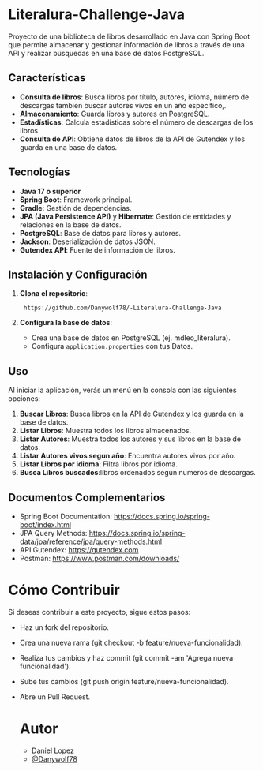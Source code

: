 # Literalura-Challenge-Java
Proyecto de una biblioteca de libros desarrollado en Java con Spring Boot que permite almacenar y gestionar
información de libros a través de una API y realizar búsquedas en una base de datos PostgreSQL.

## Características

- **Consulta de libros**: Busca libros por título, autores, idioma, número de descargas tambien buscar autores vivos en un año específico,.
- **Almacenamiento**: Guarda libros y autores en PostgreSQL.
- **Estadísticas**: Calcula estadísticas sobre el número de descargas de los libros.
- **Consulta de API**: Obtiene datos de libros de la API de Gutendex y los guarda en una base de datos.

## Tecnologías

- **Java 17 o superior**
- **Spring Boot**: Framework principal.
- **Gradle**: Gestión de dependencias.
- **JPA (Java Persistence API)** y **Hibernate**: Gestión de entidades y relaciones en la base de datos.
- **PostgreSQL**: Base de datos para libros y autores.
- **Jackson**: Deserialización de datos JSON.
- **Gutendex API**: Fuente de información de libros.

## Instalación y Configuración

1. **Clona el repositorio**:
   ```
    https://github.com/Danywolf78/-Literalura-Challenge-Java
   ```

2. **Configura la base de datos**:
   - Crea una base de datos en PostgreSQL (ej. mdleo_literalura).
   - Configura `application.properties` con tus Datos.     


## Uso

Al iniciar la aplicación, verás un menú en la consola con las siguientes opciones:

1. **Buscar Libros**: Busca libros en la API de Gutendex y los guarda en la base de datos.
2. **Listar Libros**: Muestra todos los libros almacenados.
3. **Listar Autores**: Muestra todos los autores y sus libros en la base de datos.
4. **Listar Autores vivos segun año**: Encuentra autores vivos por año.
5. **Listar Libros por idioma**: Filtra libros por idioma.
6. **Busca Libros buscados**:libros ordenados segun numeros de descargas.

## Documentos Complementarios

- Spring Boot Documentation: https://docs.spring.io/spring-boot/index.html
- JPA Query Methods: https://docs.spring.io/spring-data/jpa/reference/jpa/query-methods.html
- API Gutendex: https://gutendex.com
- Postman: https://www.postman.com/downloads/

# Cómo Contribuir
  Si deseas contribuir a este proyecto, sigue estos pasos:

- Haz un fork del repositorio.
- Crea una nueva rama (git checkout -b feature/nueva-funcionalidad).
- Realiza tus cambios y haz commit (git commit -am 'Agrega nueva funcionalidad').
- Sube tus cambios (git push origin feature/nueva-funcionalidad).
- Abre un Pull Request.

  # Autor
  - Daniel Lopez  
  - [@Danywolf78](https://github.com/Danywolf78)





